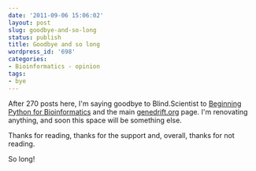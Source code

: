 ```yaml
---
date: '2011-09-06 15:06:02'
layout: post
slug: goodbye-and-so-long
status: publish
title: Goodbye and so long
wordpress_id: '698'
categories:
- Bioinformatics - opinion
tags:
- bye
---
```


After 270 posts here, I'm saying goodbye to Blind.Scientist to [Beginning Python for Bioinformatics](http://python.genedrift.org) and the main [genedrift.org](http://genedrift.org) page. I'm renovating anything, and soon this space will be something else.

Thanks for reading, thanks for the support and, overall, thanks for not reading.

So long!
